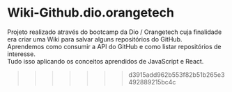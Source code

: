 # Wiki-Github.dio.orangetech

Projeto realizado através do bootcamp da Dio / Orangetech cuja finalidade era criar uma Wiki para salvar alguns repositórios do GitHub.\
Aprendemos como consumir a API do GitHub e como listar repositórios de interesse.\
Tudo isso aplicando os conceitos aprendidos de JavaScript e React.
>>>>>>> d3915add962b553f82b51b265e3492889215bc4c
